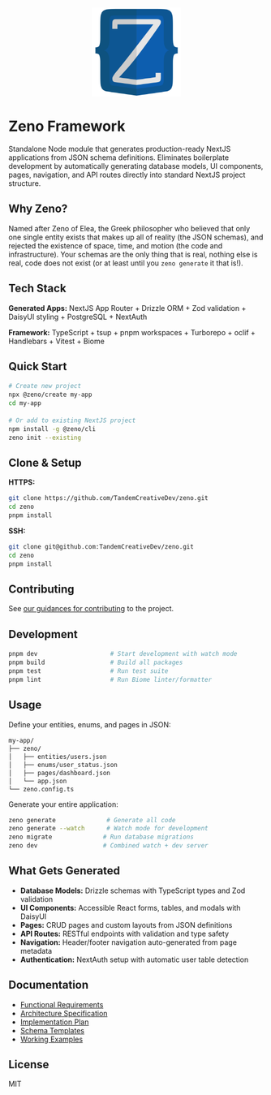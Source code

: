 <div align="center">
 <img src="./assets/logo.svg" width="175" height="175" alt="Zeno Logo">
</div>

# Zeno Framework

Standalone Node module that generates production-ready NextJS applications from JSON schema definitions. Eliminates boilerplate development by automatically generating database models, UI components, pages, navigation, and API routes directly into standard NextJS project structure.

## Why Zeno?

Named after Zeno of Elea, the Greek philosopher who believed that only one single entity exists that makes up all of reality (the JSON schemas), and rejected the existence of space, time, and motion (the code and infrastructure). Your schemas are the only thing that is real, nothing else is real, code does not exist (or at least until you `zeno generate` it that is!).

## Tech Stack

**Generated Apps:** NextJS App Router + Drizzle ORM + Zod validation + DaisyUI styling + PostgreSQL + NextAuth

**Framework:** TypeScript + tsup + pnpm workspaces + Turborepo + oclif + Handlebars + Vitest + Biome

## Quick Start

```bash
# Create new project
npx @zeno/create my-app
cd my-app

# Or add to existing NextJS project
npm install -g @zeno/cli
zeno init --existing
```

## Clone & Setup

**HTTPS:**

```bash
git clone https://github.com/TandemCreativeDev/zeno.git
cd zeno
pnpm install
```

**SSH:**

```bash
git clone git@github.com:TandemCreativeDev/zeno.git
cd zeno
pnpm install
```

## Contributing

See [our guidances for contributing](CONTRIBUTING.md) to the project.

## Development

```bash
pnpm dev                    # Start development with watch mode
pnpm build                  # Build all packages
pnpm test                   # Run test suite
pnpm lint                   # Run Biome linter/formatter
```

## Usage

Define your entities, enums, and pages in JSON:

```
my-app/
├── zeno/
│   ├── entities/users.json
│   ├── enums/user_status.json
│   ├── pages/dashboard.json
│   └── app.json
└── zeno.config.ts
```

Generate your entire application:

```bash
zeno generate              # Generate all code
zeno generate --watch      # Watch mode for development
zeno migrate              # Run database migrations
zeno dev                  # Combined watch + dev server
```

## What Gets Generated

- **Database Models:** Drizzle schemas with TypeScript types and Zod validation
- **UI Components:** Accessible React forms, tables, and modals with DaisyUI
- **Pages:** CRUD pages and custom layouts from JSON definitions
- **API Routes:** RESTful endpoints with validation and type safety
- **Navigation:** Header/footer navigation auto-generated from page metadata
- **Authentication:** NextAuth setup with automatic user table detection

## Documentation

- [Functional Requirements](docs/REQUIREMENTS.md)
- [Architecture Specification](docs/ARCHITECTURE.md)
- [Implementation Plan](docs/PLAN.md)
- [Schema Templates](docs/templates/)
- [Working Examples](docs/examples/)

## License

MIT
